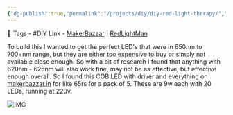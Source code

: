 ```yaml
---
{"dg-publish":true,"permalink":"/projects/diy/diy-red-light-therapy/","dgPassFrontmatter":true,"noteIcon":"1","created":"2023-11-24T14:47:55.186+05:30","updated":"2023-12-12T20:04:41.551+05:30"}
---
```


🧶 Tags - #DIY
Link - [MakerBazzar](https://makerbazar.in/products/9-watt-ac-dob-led-pcb-for-led-bulbs-red?variant=43967470469360) | [RedLightMan](https://redlightman.com/light-therapy/red/)

To build this I wanted to get the perfect LED's that were in 650nm to 700+nm range, but they are either too expensive to buy or simply not available close enough.
So with a bit of research I found that anything with 620nm - 625nm will also work fine, may not be as effective, but effective enough overall.
So I found this COB LED with driver and everything on [makerbazzar.in](https://makerbazar.in/products/9-watt-ac-dob-led-pcb-for-led-bulbs-red?variant=43967470469360) for like 65rs for a pack of 5. These are 9w each with 20 LEDs, running at 220v.

![IMG](https://makerbazar.in/cdn/shop/products/led-circle-6_800x.jpg?v=1631881726)